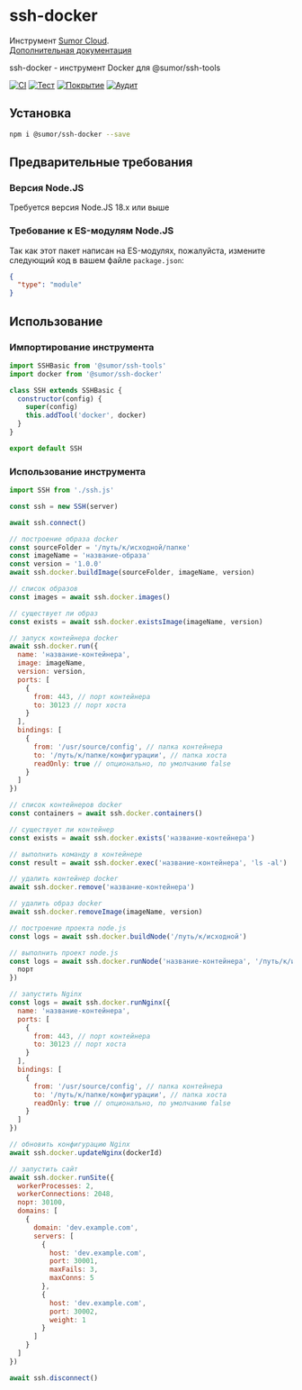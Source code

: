 # ssh-docker

Инструмент [Sumor Cloud](https://sumor.cloud).  
[Дополнительная документация](https://sumor.cloud/ssh-docker)

ssh-docker - инструмент Docker для @sumor/ssh-tools

[![CI](https://github.com/sumor-cloud/ssh-docker/actions/workflows/ci.yml/badge.svg)](https://github.com/sumor-cloud/ssh-docker/actions/workflows/ci.yml)
[![Тест](https://github.com/sumor-cloud/ssh-docker/actions/workflows/ut.yml/badge.svg)](https://github.com/sumor-cloud/ssh-docker/actions/workflows/ut.yml)
[![Покрытие](https://github.com/sumor-cloud/ssh-docker/actions/workflows/coverage.yml/badge.svg)](https://github.com/sumor-cloud/ssh-docker/actions/workflows/coverage.yml)
[![Аудит](https://github.com/sumor-cloud/ssh-docker/actions/workflows/audit.yml/badge.svg)](https://github.com/sumor-cloud/ssh-docker/actions/workflows/audit.yml)

## Установка

```bash
npm i @sumor/ssh-docker --save
```

## Предварительные требования

### Версия Node.JS

Требуется версия Node.JS 18.x или выше

### Требование к ES-модулям Node.JS

Так как этот пакет написан на ES-модулях, пожалуйста, измените следующий код в вашем файле `package.json`:

```json
{
  "type": "module"
}
```

## Использование

### Импортирование инструмента

```js
import SSHBasic from '@sumor/ssh-tools'
import docker from '@sumor/ssh-docker'

class SSH extends SSHBasic {
  constructor(config) {
    super(config)
    this.addTool('docker', docker)
  }
}

export default SSH
```

### Использование инструмента

```js
import SSH from './ssh.js'

const ssh = new SSH(server)

await ssh.connect()

// построение образа docker
const sourceFolder = '/путь/к/исходной/папке'
const imageName = 'название-образа'
const version = '1.0.0'
await ssh.docker.buildImage(sourceFolder, imageName, version)

// список образов
const images = await ssh.docker.images()

// существует ли образ
const exists = await ssh.docker.existsImage(imageName, version)

// запуск контейнера docker
await ssh.docker.run({
  name: 'название-контейнера',
  image: imageName,
  version: version,
  ports: [
    {
      from: 443, // порт контейнера
      to: 30123 // порт хоста
    }
  ],
  bindings: [
    {
      from: '/usr/source/config', // папка контейнера
      to: '/путь/к/папке/конфигурации', // папка хоста
      readOnly: true // опционально, по умолчанию false
    }
  ]
})

// список контейнеров docker
const containers = await ssh.docker.containers()

// существует ли контейнер
const exists = await ssh.docker.exists('название-контейнера')

// выполнить команду в контейнере
const result = await ssh.docker.exec('название-контейнера', 'ls -al')

// удалить контейнер docker
await ssh.docker.remove('название-контейнера')

// удалить образ docker
await ssh.docker.removeImage(imageName, version)

// построение проекта node.js
const logs = await ssh.docker.buildNode('/путь/к/исходной')

// выполнить проект node.js
const logs = await ssh.docker.runNode('название-контейнера', '/путь/к/исходной', {
  порт
})

// запустить Nginx
const logs = await ssh.docker.runNginx({
  name: 'название-контейнера',
  ports: [
    {
      from: 443, // порт контейнера
      to: 30123 // порт хоста
    }
  ],
  bindings: [
    {
      from: '/usr/source/config', // папка контейнера
      to: '/путь/к/папке/конфигурации', // папка хоста
      readOnly: true // опционально, по умолчанию false
    }
  ]
})

// обновить конфигурацию Nginx
await ssh.docker.updateNginx(dockerId)

// запустить сайт
await ssh.docker.runSite({
  workerProcesses: 2,
  workerConnections: 2048,
  порт: 30100,
  domains: [
    {
      domain: 'dev.example.com',
      servers: [
        {
          host: 'dev.example.com',
          port: 30001,
          maxFails: 3,
          maxConns: 5
        },
        {
          host: 'dev.example.com',
          port: 30002,
          weight: 1
        }
      ]
    }
  ]
})

await ssh.disconnect()
```
